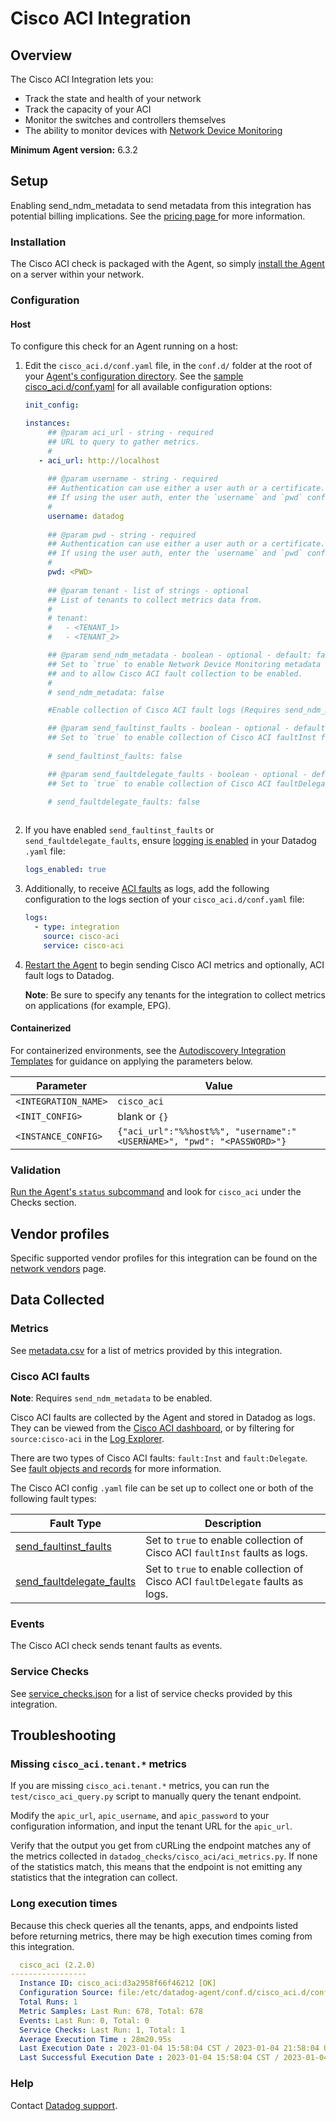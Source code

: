 # Cisco ACI Integration

## Overview

The Cisco ACI Integration lets you:

- Track the state and health of your network
- Track the capacity of your ACI
- Monitor the switches and controllers themselves
- The ability to monitor devices with [Network Device Monitoring][11]

**Minimum Agent version:** 6.3.2

## Setup

<div class="alert alert-info">Enabling send_ndm_metadata to send metadata from this integration has potential billing implications. See the <a href="https://www.datadoghq.com/pricing/?product=network-monitoring&tab=ndm#products"> pricing page </a> for more information.</div>

### Installation

The Cisco ACI check is packaged with the Agent, so simply [install the Agent][1] on a server within your network.

### Configuration

<!-- xxx tabs xxx -->
<!-- xxx tab "Host" xxx -->

#### Host

To configure this check for an Agent running on a host:

1. Edit the `cisco_aci.d/conf.yaml` file, in the `conf.d/` folder at the root of your [Agent's configuration directory][2]. See the [sample cisco_aci.d/conf.yaml][3] for all available configuration options:

   ```yaml
   init_config:

   instances:
        ## @param aci_url - string - required
        ## URL to query to gather metrics.
        #
      - aci_url: http://localhost
    
        ## @param username - string - required
        ## Authentication can use either a user auth or a certificate.
        ## If using the user auth, enter the `username` and `pwd` configuration.
        #
        username: datadog
    
        ## @param pwd - string - required
        ## Authentication can use either a user auth or a certificate.
        ## If using the user auth, enter the `username` and `pwd` configuration.
        #
        pwd: <PWD>
    
        ## @param tenant - list of strings - optional
        ## List of tenants to collect metrics data from.
        #
        # tenant:
        #   - <TENANT_1>
        #   - <TENANT_2>

        ## @param send_ndm_metadata - boolean - optional - default: false
        ## Set to `true` to enable Network Device Monitoring metadata (for devices, interfaces, topology) to be sent
        ## and to allow Cisco ACI fault collection to be enabled.
        #
        # send_ndm_metadata: false

        #Enable collection of Cisco ACI fault logs (Requires send_ndm_metadata to be enabled).

        ## @param send_faultinst_faults - boolean - optional - default: false
        ## Set to `true` to enable collection of Cisco ACI faultInst faults as logs.
        
        # send_faultinst_faults: false

        ## @param send_faultdelegate_faults - boolean - optional - default: false
        ## Set to `true` to enable collection of Cisco ACI faultDelegate faults as logs.

        # send_faultdelegate_faults: false
          
   ```

2. If you have enabled `send_faultinst_faults` or `send_faultdelegate_faults`, ensure [logging is enabled][17] in your Datadog `.yaml` file:

   ```yaml
   logs_enabled: true
   ```

3. Additionally, to receive [ACI faults](#cisco-aci-faults) as logs, add the following configuration to the logs section of your `cisco_aci.d/conf.yaml` file:

   ```yaml
   logs:
     - type: integration
       source: cisco-aci
       service: cisco-aci
   ```

4. [Restart the Agent][4] to begin sending Cisco ACI metrics and optionally, ACI fault logs to Datadog.

   **Note**: Be sure to specify any tenants for the integration to collect metrics on applications (for example, EPG).

<!-- xxz tab xxx -->
<!-- xxx tab "Containerized" xxx -->

#### Containerized

For containerized environments, see the [Autodiscovery Integration Templates][5] for guidance on applying the parameters below.

| Parameter            | Value                                                                  |
| -------------------- | ---------------------------------------------------------------------- |
| `<INTEGRATION_NAME>` | `cisco_aci`                                                            |
| `<INIT_CONFIG>`      | blank or `{}`                                                          |
| `<INSTANCE_CONFIG>`  | `{"aci_url":"%%host%%", "username":"<USERNAME>", "pwd": "<PASSWORD>"}` |

<!-- xxz tab xxx -->
<!-- xxz tabs xxx -->

### Validation

[Run the Agent's `status` subcommand][6] and look for `cisco_aci` under the Checks section.

## Vendor profiles

Specific supported vendor profiles for this integration can be found on the [network vendors][10] page.

## Data Collected

### Metrics

See [metadata.csv][7] for a list of metrics provided by this integration.

### Cisco ACI faults

**Note**: Requires `send_ndm_metadata` to be enabled.

Cisco ACI faults are collected by the Agent and stored in Datadog as logs. They can be viewed from the [Cisco ACI dashboard][15], or by filtering for `source:cisco-aci` in the [Log Explorer][16].

There are two types of Cisco ACI faults: `fault:Inst` and `fault:Delegate`. See [fault objects and records][12] for more information.
 
The Cisco ACI config `.yaml` file can be set up to collect one or both of the following fault types:

| Fault Type          | Description                                                                 |
|---------------------|-----------------------------------------------------------------------------|
| [send_faultinst_faults][13]     | Set to `true` to enable collection of Cisco ACI `faultInst` faults as logs. |
| [send_faultdelegate_faults][14] | Set to `true` to enable collection of Cisco ACI `faultDelegate` faults as logs. |

### Events

The Cisco ACI check sends tenant faults as events.

### Service Checks

See [service_checks.json][8] for a list of service checks provided by this integration.

## Troubleshooting

### Missing `cisco_aci.tenant.*` metrics
If you are missing `cisco_aci.tenant.*` metrics, you can run the `test/cisco_aci_query.py` script to manually query the tenant endpoint.

Modify the `apic_url`, `apic_username`, and `apic_password` to your configuration information, and input the tenant URL for the `apic_url`.

Verify that the output you get from cURLing the endpoint matches any of the metrics collected in `datadog_checks/cisco_aci/aci_metrics.py`. If none of the statistics match, this means that the endpoint is not emitting any statistics that the integration can collect.

### Long execution times

Because this check queries all the tenants, apps, and endpoints listed before returning metrics, there may be high execution times coming from this integration.

  ```yaml
    cisco_aci (2.2.0)
  -----------------
    Instance ID: cisco_aci:d3a2958f66f46212 [OK]
    Configuration Source: file:/etc/datadog-agent/conf.d/cisco_aci.d/conf.yaml
    Total Runs: 1
    Metric Samples: Last Run: 678, Total: 678
    Events: Last Run: 0, Total: 0
    Service Checks: Last Run: 1, Total: 1
    Average Execution Time : 28m20.95s
    Last Execution Date : 2023-01-04 15:58:04 CST / 2023-01-04 21:58:04 UTC (1672869484000)
    Last Successful Execution Date : 2023-01-04 15:58:04 CST / 2023-01-04 21:58:04 UTC (1672869484000)
  ```

### Help
Contact [Datadog support][9].

[1]: /account/settings/agent/latest
[2]: https://docs.datadoghq.com/agent/guide/agent-configuration-files/#agent-configuration-directory
[3]: https://github.com/DataDog/integrations-core/blob/master/cisco_aci/datadog_checks/cisco_aci/data/conf.yaml.example
[4]: https://docs.datadoghq.com/agent/guide/agent-commands/#start-stop-and-restart-the-agent
[5]: https://docs.datadoghq.com/agent/kubernetes/integrations/
[6]: https://docs.datadoghq.com/agent/guide/agent-commands/#agent-status-and-information
[7]: https://github.com/DataDog/integrations-core/blob/master/cisco_aci/metadata.csv
[8]: https://github.com/DataDog/integrations-core/blob/master/cisco_aci/assets/service_checks.json
[9]: https://docs.datadoghq.com/help/
[10]: https://docs.datadoghq.com/network_monitoring/devices/supported_devices/
[11]: https://www.datadoghq.com/product/network-monitoring/#ndm
[12]: https://www.cisco.com/c/en/us/td/docs/switches/datacenter/aci/apic/sw/all/faults/guide/b_APIC_Faults_Errors/b_IFC_Faults_Errors_chapter_01.html
[13]: https://github.com/DataDog/integrations-core/blob/c5890c7b6946a5e7e9d4c6eda993821eb6b75055/cisco_aci/assets/configuration/spec.yaml#L109-L115
[14]: https://github.com/DataDog/integrations-core/blob/c5890c7b6946a5e7e9d4c6eda993821eb6b75055/cisco_aci/assets/configuration/spec.yaml#L116-L122  
[15]: https://app.datadoghq.com/dash/integration/242/cisco-aci---overview
[16]: https://app.datadoghq.com/logs
[17]: https://docs.datadoghq.com/logs/log_collection/?tab=host#setup
